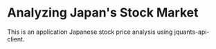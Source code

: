 # Analyzing Japan's Stock Market
This is an application Japanese stock price analysis using jquants-api-client.

